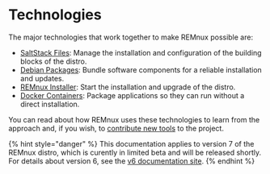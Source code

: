 # Technologies

The major technologies that work together to make REMnux possible are:

* [SaltStack Files](saltstack-management.md): Manage the installation and configuration of the building blocks of the distro.
* [Debian Packages](debian-packages.md): Bundle software components for a reliable installation and updates.
* [REMnux Installer](remnux-installer.md): Start the installation and upgrade of the distro.
* [Docker Containers](docker-containers.md): Package applications so they can run without a direct installation.

You can read about how REMnux uses these technologies to learn from the approach and, if you wish, to [contribute new tools](../../get-involved/add-or-update-tools/) to the project.

{% hint style="danger" %}
This documentation applies to version 7 of the REMnux distro, which is curently in limited beta and will be released shortly. For details about version 6, see the [v6 documentation site](https://REMnux.org/docs).
{% endhint %}

